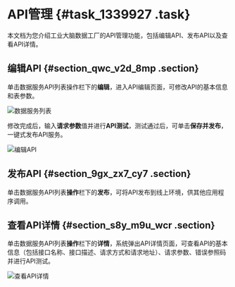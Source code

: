 # API管理 {#task_1339927 .task}

本文档为您介绍工业大脑数据工厂的API管理功能，包括编辑API、发布API以及查看API详情。

## 编辑API {#section_qwc_v2d_8mp .section}

单击数据服务API列表操作栏下的**编辑**，进入API编辑页面，可修改API的基本信息和表参数。

![数据服务列表](http://static-aliyun-doc.oss-cn-hangzhou.aliyuncs.com/assets/img/1068290/156706569552777_zh-CN.png)

修改完成后，输入**请求参数**值并进行**API测试**，测试通过后，可单击**保存并发布**，一键式发布API服务。

![编辑API](http://static-aliyun-doc.oss-cn-hangzhou.aliyuncs.com/assets/img/1068290/156706569552779_zh-CN.png)

## 发布API {#section_9gx_zx7_cy7 .section}

单击数据服务API列表**操作**栏下的**发布**，可将API发布到线上环境，供其他应用程序调用。

## 查看API详情 {#section_s8y_m9u_wcr .section}

单击数据服务API列表**操作**栏下的**详情**，系统弹出API详情页面，可查看API的基本信息（包括接口名称、接口描述、请求方式和请求地址）、请求参数、错误参照码并进行API测试。

![查看API详情](http://static-aliyun-doc.oss-cn-hangzhou.aliyuncs.com/assets/img/1068290/156706569552781_zh-CN.png)


